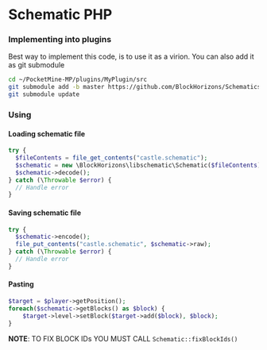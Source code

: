 # Schematic PHP

### Implementing into plugins
Best way to implement this code, is to use it as a virion. 
You can also add it as git submodule
```bash
cd ~/PocketMine-MP/plugins/MyPlugin/src
git submodule add -b master https://github.com/BlockHorizons/Schematics-PHP.git schematic
git submodule update
```

### Using 

#### Loading schematic file

```php
try {
  $fileContents = file_get_contents("castle.schematic");
  $schematic = new \BlockHorizons\libschematic\Schematic($fileContents);
  $schematic->decode();
} catch (\Throwable $error) {
  // Handle error
}
```

#### Saving schematic file

```php
try {
  $schematic->encode();
  file_put_contents("castle.schematic", $schematic->raw);
} catch (\Throwable $error) {
  // Handle error
}
```

#### Pasting

```php
$target = $player->getPosition();
foreach($schematic->getBlocks() as $block) {
	$target->level->setBlock($target->add($block), $block);
}
```

__NOTE__: TO FIX BLOCK IDs YOU MUST CALL ```Schematic::fixBlockIds()```
